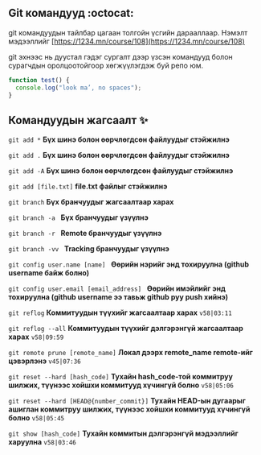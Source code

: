 ## Git командууд :octocat:

git командуудын тайлбар цагаан толгойн үсгийн дарааллаар. Нэмэлт мэдээллийг [https://1234.mn/course/108](https://1234.mn/course/108)

git эхнээс нь дуустал гэдэг сургалт дээр үзсэн командууд болон сурагчдын оролцоотойгоор хөгжүүлэгдэж буй репо юм.

```javascript
function test() {
  console.log("look ma’, no spaces");
}
```

## Командуудын жагсаалт :sparkles:

`git add *` **Бүх шинэ болон өөрчлөгдсөн файлуудыг стэйжилнэ**

`git add .` **Бүх шинэ болон өөрчлөгдсөн файлуудыг стэйжилнэ**

`git add -А` **Бүх шинэ болон өөрчлөгдсөн файлуудыг стэйжилнэ**

`git add [file.txt]` **file.txt файлыг стэйжилнэ**

`git branch` **Бүх бранчуудыг жагсаалтаар харах**

`git branch -a ` **Бүх бранчуудыг үзүүлнэ**

`git branch -r ` **Remote бранчуудыг үзүүлнэ**

`git branch -vv ` **Tracking бранчуудыг үзүүлнэ**

`git config user.name [name] ` **Өөрийн нэрийг энд тохируулна (github username байж болно)**

`git config user.email [email_address] ` **Өөрийн имэйлийг энд тохируулна (github username ээ тавьж github руу push хийнэ)**

`git reflog` **Коммитуудын түүхийг жагсаалтаар харах** `v58|03:11`

`git reflog --all` **Коммитуудын түүхийг дэлгэрэнгүй жагсаалтаар харах** `v58|09:59`

`git remote prune [remote_name]` **Локал дээрх remote_name remote-ийг цэвэрлэнэ** `v45|07:36`

`git reset --hard [hash_code]` **Тухайн hash_code-той коммитруу шилжих, түүнээс хойшхи коммитууд хүчингүй болно** `v58|05:06`

`git reset --hard [HEAD@{number_commit}]` **Тухайн HEAD-ын дугаарыг ашиглан коммитруу шилжих, түүнээс хойшхи коммитууд хүчингүй болно** `v58|05:45`

`git show [hash_code]` **Тухайн коммитын дэлгэрэнгүй мэдээллийг харуулна** `v58|03:46`
